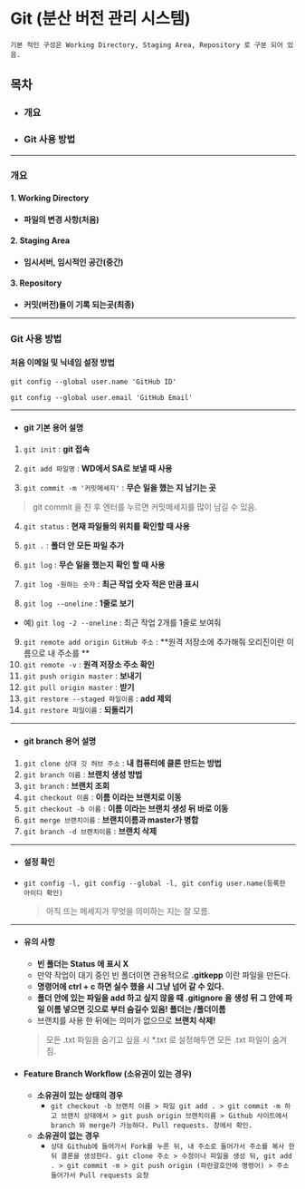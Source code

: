 # Git (분산 버전 관리 시스템)

`기본 적인 구성은 Working Directory, Staging Area, Repository 로 구분 되어 있음.`



## 목차

- ### 개요

- ### Git 사용 방법

---

### 개요



#### 1. Working Directory

- **파일의 변경 사항(처음)**

#### 2. Staging Area

- **임시서버, 임시적인 공간(중간)**

#### 3. Repository

- **커밋(버전)들이 기록 되는곳(최종)**

---



### Git 사용 방법

#### 처음 이메일 및 닉네임 설정 방법

```base
git config --global user.name 'GitHub ID'

git config --global user.email 'GitHub Email'
```
---

- ####  git 기본 용어 설명

1. `git init` : **git 접속**

2. `git add 파일명` : **WD에서 SA로 보낼 때 사용**

3. `git commit -m '커밋메세지'` : **무슨 일을 했는 지 남기는 곳**

> git commit 을 친 후 엔터를 누르면 커밋메세지를 많이 남길 수 있음.

4. `git status` : **현재 파일들의 위치를 확인할 때 사용**

5. `git .` : **폴더 안 모든 파일 추가**

6. `git log` : **무슨 일을 했는지 확인 할 때 사용**

7. `git log -원하는 숫자` : **최근 작업 숫자 적은 만큼 표시**

8. `git log --oneline` : **1줄로 보기**

- 예) `git log -2 --oneline` : 최근 작업 2개를 1줄로 보여줘

9. `git remote add origin GitHub 주소` : **원격 저장소에 추가해줘 오리진이란 이름으로 내 주소를 **
10. `git remote -v` : **원격 저장소 주소 확인**
11. `git push origin master` : **보내기**
12. `git pull origin master` : **받기**
12. `git restore --staged 파일이름` : **add 제외**
12. `git restore 파일이름` : **되돌리기**

---

- #### git branch 용어 설명

1. `git clone 상대 깃 허브 주소` : **내 컴퓨터에 클론 만드는 방법**
2. `git branch 이름` : **브랜치 생성 방법**
3. `git branch` : **브랜치 조회**
4. `git checkout 이름` : **이름 이라는 브랜치로 이동**
5. `git checkout -b 이름` : **이름 이라는 브랜치 생성 뒤 바로 이동**
6. `git merge 브랜치이름` : **브랜치이름과 master가 병합**
6. `git branch -d 브랜치이름` : **브랜치 삭제**

---

- #### 설정 확인

- `git config -l, git config --global -l, git config user.name(등록한 아이디 확인)`

  > 아직 뜨는 메세지가 무엇을 의미하는 지는 잘 모름.

---

- #### 유의 사항

  - **빈 폴더는 Status 에 표시 X**
  - 만약 작업이 대기 중인 빈 폴더이면 관용적으로 **.gitkepp** 이란 파일을 만든다.
  - **명령어에 ctrl + c 하면 실수 했을 시 그냥 넘어 갈 수 있다.**
  - **폴더 안에 있는 파일을 add 하고 싶지 않을 때 .gitignore 을 생성 뒤 그 안에 파일 이름 넣으면 깃으로 부터 숨길수 있음! 폴더는 /폴더이름**
  - 브랜치를 사용 한 뒤에는 의미가 없으므로 **브랜치 삭제!**
  
  > 모든 .txt 파일을 숨기고 싶을 시 *.txt 로 설정해두면 모든 .txt 파일이 숨겨짐.

- #### Feature Branch Workflow (소유권이 있는 경우)

  - **소유권이 있는 상태의 경우**
    - `git checkout -b 브랜치 이름 > 파일 git add . > git commit -m 하고 브랜치 상태에서 > git push origin 브랜치이름 > Github 사이트에서 branch 와 merge가 가능하다. Pull requests. 창에서 확인.`
  - **소유권이 없는 경우**
    - `상대 Github에 들어가서 Fork를 누른 뒤, 내 주소로 들어가서 주소를 복사 한 뒤 클론을 생성한다.
      git clone 주소 > 수정이나 파일을 생성 뒤, git add . > git commit -m > git push origin (파란괄호안에 명령어) > 주소 들어가서 Pull requests 요청`